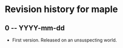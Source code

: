 # Revision history for maple

## 0 -- YYYY-mm-dd

* First version. Released on an unsuspecting world.
